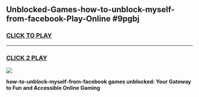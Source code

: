 
## Unblocked-Games-how-to-unblock-myself-from-facebook-Play-Online #9pgbj
<h3>
<a href="https://news.freeplayer.one?title=how-to-unblock-myself-from-facebook&ref=3">CLICK TO PLAY</a></h3>
<hr>

<h3>
<a href="https://news.freeplayer.one?title=how-to-unblock-myself-from-facebook&ref=3">CLICK 2 PLAY</a>
  
</h3>

<a href="https://news.freeplayer.one?title=how-to-unblock-myself-from-facebook&ref=3"><img src="https://clearcache.store/games.png"></a>


**how-to-unblock-myself-from-facebook games unblocked: Your Gateway to Fun and Accessible Online Gaming**
